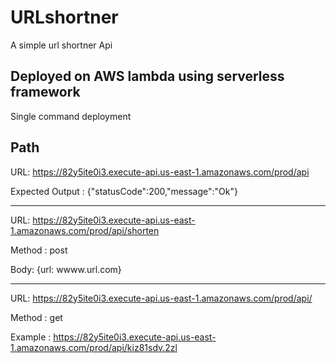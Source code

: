 # URLshortner
A simple url shortner Api

## Deployed on AWS lambda using serverless framework
Single command deployment 

## Path

URL:  https://82y5ite0i3.execute-api.us-east-1.amazonaws.com/prod/api

Expected Output : {"statusCode":200,"message":"Ok"}

----------------------------------------------------------------------------------------------------

URL: https://82y5ite0i3.execute-api.us-east-1.amazonaws.com/prod/api/shorten

Method : post

Body: {url: wwww.url.com}

----------------------------------------------------------------------------------------------------

URL: https://82y5ite0i3.execute-api.us-east-1.amazonaws.com/prod/api/<shortUrlReturned>

Method : get

Example : https://82y5ite0i3.execute-api.us-east-1.amazonaws.com/prod/api/kiz81sdv.2zl



